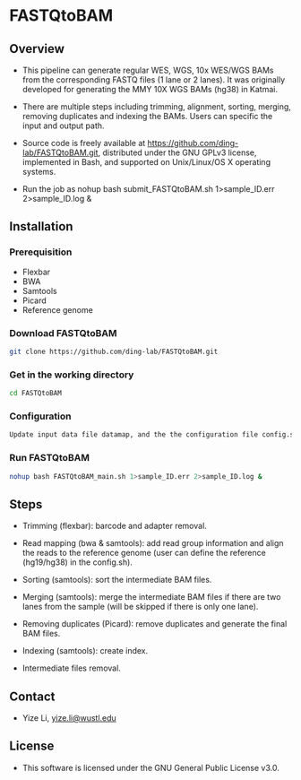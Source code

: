 # FASTQtoBAM

## Overview

* This pipeline can generate regular WES, WGS, 10x WES/WGS BAMs from the corresponding FASTQ files (1 lane or 2 lanes). It was originally developed for generating the MMY 10X WGS BAMs (hg38) in Katmai. 

* There are multiple steps including trimming, alignment, sorting, merging, removing duplicates and indexing the BAMs. Users can specific the input and output path.

* Source code is freely available at https://github.com/ding-lab/FASTQtoBAM.git, distributed under the GNU GPLv3 license, implemented in Bash, and supported on Unix/Linux/OS X operating systems.

* Run the job as nohup bash submit_FASTQtoBAM.sh 1>sample_ID.err 2>sample_ID.log &

## Installation

### Prerequisition
* Flexbar
* BWA
* Samtools
* Picard
* Reference genome
### Download FASTQtoBAM
```sh
git clone https://github.com/ding-lab/FASTQtoBAM.git
```
### Get in the working directory
```sh
cd FASTQtoBAM
```

### Configuration
```sh
Update input data file datamap, and the the configuration file config.sh if needed (if work in Katmai, tools have been installed and defined in the configuration file config.sh).
```

### Run FASTQtoBAM
```sh
nohup bash FASTQtoBAM_main.sh 1>sample_ID.err 2>sample_ID.log &
```

## Steps

* Trimming (flexbar): barcode and adapter removal.

* Read mapping (bwa & samtools): add read group information and align the reads to the reference genome (user can define the reference (hg19/hg38) in the config.sh).

* Sorting (samtools): sort the intermediate BAM files.

* Merging (samtools): merge the intermediate BAM files if there are two lanes from the sample (will be skipped if there is only one lane).

* Removing duplicates (Picard): remove duplicates and generate the final BAM files.

* Indexing (samtools): create index.

* Intermediate files removal.

## Contact
* Yize Li, yize.li@wustl.edu

## License
* This software is licensed under the GNU General Public License v3.0.
